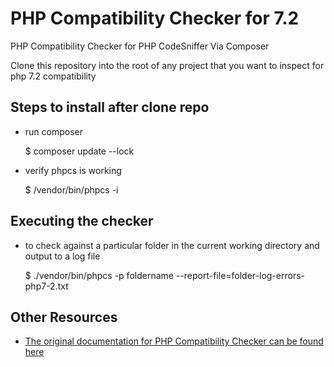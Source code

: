 # PHP Compatibility Checker for 7.2

PHP Compatibility Checker for PHP CodeSniffer Via Composer

Clone this repository into the root of any project that you want to inspect for php 7.2 compatibility 

## Steps to install after clone repo

* run composer 

    $ composer update --lock

* verify phpcs is working 

    $ /vendor/bin/phpcs -i


## Executing the checker 

* to check against a particular folder in the current working directory and output to a log file

    $ ./vendor/bin/phpcs -p foldername --report-file=folder-log-errors-php7-2.txt


## Other Resources
* [The original documentation for PHP Compatibility Checker can be found here](https://github.com/PHPCompatibility/PHPCompatibility#installation-in-a-composer-project-method-1)
